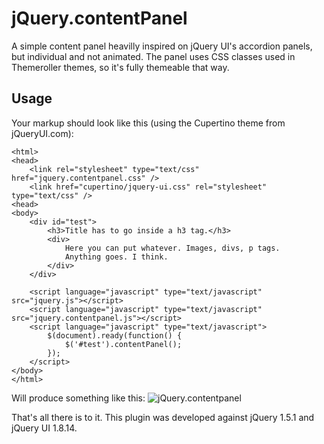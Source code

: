 jQuery.contentPanel
========

A simple content panel heavilly inspired on
jQuery UI's accordion panels, but individual
and not animated. The panel uses CSS classes
used in Themeroller themes, so it's fully
themeable that way. 


Usage
-----
Your markup should look like this (using the Cupertino theme from jQueryUI.com):

    <html>
    <head>
        <link rel="stylesheet" type="text/css" href="jquery.contentpanel.css" />
        <link href="cupertino/jquery-ui.css" rel="stylesheet" type="text/css" />
    <head>
    <body>
        <div id="test">
            <h3>Title has to go inside a h3 tag.</h3>
            <div>
                Here you can put whatever. Images, divs, p tags.
                Anything goes. I think.
            </div>
        </div>

        <script language="javascript" type="text/javascript" src="jquery.js"></script>
        <script language="javascript" type="text/javascript" src="jquery.contentpanel.js"></script>    
        <script language="javascript" type="text/javascript"> 
            $(document).ready(function() {
                $('#test').contentPanel();
            });
        </script>
    </body>
    </html>

Will produce something like this:
![jQuery.contentpanel](https://github.com/enriquein/jquery.contentPanel/raw/master/demo.png "jQuery.contentpanel")
    
That's all there is to it. This plugin was developed 
against jQuery 1.5.1 and jQuery UI 1.8.14.
